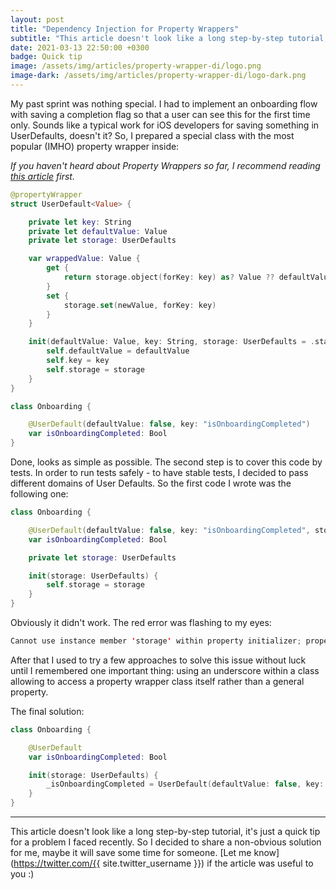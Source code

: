 ```yaml
---
layout: post
title: "Dependency Injection for Property Wrappers"
subtitle: "This article doesn't look like a long step-by-step tutorial, it's just a quick tip for a problem I faced recently. So I decided to share a non-obvious solution for me, maybe it will save some time for someone.  Email me if the article was useful to you :)"
date: 2021-03-13 22:50:00 +0300
badge: Quick tip
image: /assets/img/articles/property-wrapper-di/logo.png
image-dark: /assets/img/articles/property-wrapper-di/logo-dark.png
---
```


My past sprint was nothing special. I had to implement an onboarding flow with saving a completion flag so that a user can see this for the first time only. Sounds like a typical work for iOS developers for saving something in UserDefaults, doesn't it? So, I prepared a special class with the most popular (IMHO) property wrapper inside:

_If you haven't heard about Property Wrappers so far, I recommend reading [this article](https://nshipster.com/propertywrapper/) first._

```swift
@propertyWrapper
struct UserDefault<Value> {

    private let key: String
    private let defaultValue: Value
    private let storage: UserDefaults

    var wrappedValue: Value {
        get {
            return storage.object(forKey: key) as? Value ?? defaultValue
        }
        set {
            storage.set(newValue, forKey: key)
        }
    }

    init(defaultValue: Value, key: String, storage: UserDefaults = .standard) {
        self.defaultValue = defaultValue
        self.key = key
        self.storage = storage
    }
}

class Onboarding {

    @UserDefault(defaultValue: false, key: "isOnboardingCompleted")
    var isOnboardingCompleted: Bool
}
```

Done, looks as simple as possible. The second step is to cover this code by tests. In order to run tests safely - to have stable tests, I decided to pass different domains of User Defaults. So the first code I wrote was the following one:

```swift
class Onboarding {

    @UserDefault(defaultValue: false, key: "isOnboardingCompleted", storage: storage)
    var isOnboardingCompleted: Bool

    private let storage: UserDefaults

    init(storage: UserDefaults) {
        self.storage = storage
    }
}
```

Obviously it didn't work. The red error was flashing to my eyes:

```swift
Cannot use instance member 'storage' within property initializer; property initializers run before 'self' is available
```

After that I used to try a few approaches to solve this issue without luck until I remembered one important thing: using an underscore within a class allowing to access a property wrapper class itself rather than a general property.

The final solution:

```swift
class Onboarding {

    @UserDefault
    var isOnboardingCompleted: Bool

    init(storage: UserDefaults) {
        _isOnboardingCompleted = UserDefault(defaultValue: false, key: "isOnboardingCompleted", storage: storage)
    }
}
```

<hr>

This article doesn't look like a long step-by-step tutorial, it's just a quick tip for a problem I faced recently. So I decided to share a non-obvious solution for me, maybe it will save some time for someone. [Let me know](https://twitter.com/{{ site.twitter_username }}) if the article was useful to you :)
 
